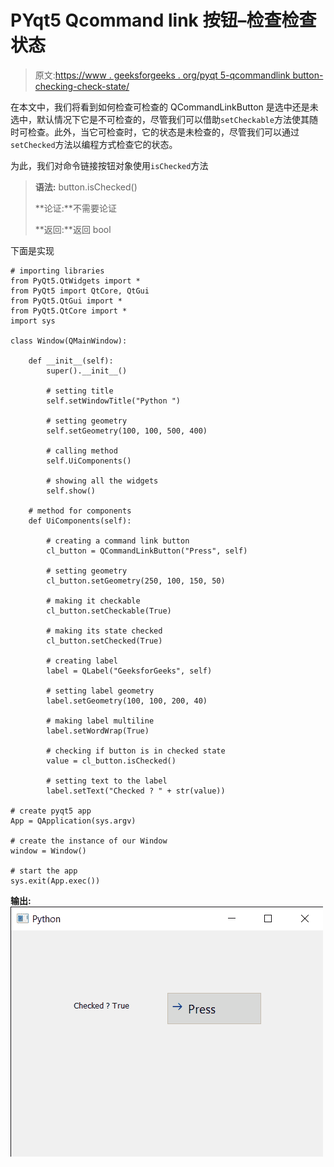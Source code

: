 # PYqt5 Qcommand link 按钮–检查检查状态

> 原文:[https://www . geeksforgeeks . org/pyqt 5-qcommandlink button-checking-check-state/](https://www.geeksforgeeks.org/pyqt5-qcommandlinkbutton-checking-check-state/)

在本文中，我们将看到如何检查可检查的 QCommandLinkButton 是选中还是未选中，默认情况下它是不可检查的，尽管我们可以借助`setCheckable`方法使其随时可检查。此外，当它可检查时，它的状态是未检查的，尽管我们可以通过`setChecked`方法以编程方式检查它的状态。

为此，我们对命令链接按钮对象使用`isChecked`方法

> **语法:** button.isChecked()
> 
> **论证:**不需要论证
> 
> **返回:**返回 bool

下面是实现

```
# importing libraries
from PyQt5.QtWidgets import * 
from PyQt5 import QtCore, QtGui
from PyQt5.QtGui import * 
from PyQt5.QtCore import *
import sys

class Window(QMainWindow):

    def __init__(self):
        super().__init__()

        # setting title
        self.setWindowTitle("Python ")

        # setting geometry
        self.setGeometry(100, 100, 500, 400)

        # calling method
        self.UiComponents()

        # showing all the widgets
        self.show()

    # method for components
    def UiComponents(self):

        # creating a command link button
        cl_button = QCommandLinkButton("Press", self)

        # setting geometry
        cl_button.setGeometry(250, 100, 150, 50)

        # making it checkable
        cl_button.setCheckable(True)

        # making its state checked
        cl_button.setChecked(True)

        # creating label
        label = QLabel("GeeksforGeeks", self)

        # setting label geometry
        label.setGeometry(100, 100, 200, 40)

        # making label multiline
        label.setWordWrap(True)

        # checking if button is in checked state
        value = cl_button.isChecked()

        # setting text to the label
        label.setText("Checked ? " + str(value))

# create pyqt5 app
App = QApplication(sys.argv)

# create the instance of our Window
window = Window()

# start the app
sys.exit(App.exec())
```

**输出:**
![](img/2e31aa22eebbf039e60ba56ab02844b7.png)